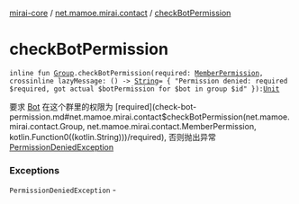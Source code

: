 [mirai-core](../index.md) / [net.mamoe.mirai.contact](index.md) / [checkBotPermission](./check-bot-permission.md)

# checkBotPermission

`inline fun `[`Group`](-group/index.md)`.checkBotPermission(required: `[`MemberPermission`](-member-permission/index.md)`, crossinline lazyMessage: () -> `[`String`](https://kotlinlang.org/api/latest/jvm/stdlib/kotlin/-string/index.html)` = {
        "Permission denied: required $required, got actual $botPermission for $bot in group $id"
    }): `[`Unit`](https://kotlinlang.org/api/latest/jvm/stdlib/kotlin/-unit/index.html)

要求 [Bot](../net.mamoe.mirai/-bot/index.md) 在这个群里的权限为 [required](check-bot-permission.md#net.mamoe.mirai.contact$checkBotPermission(net.mamoe.mirai.contact.Group, net.mamoe.mirai.contact.MemberPermission, kotlin.Function0((kotlin.String)))/required), 否则抛出异常 [PermissionDeniedException](-permission-denied-exception/index.md)

### Exceptions

`PermissionDeniedException` - 